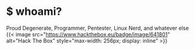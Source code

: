 # $ whoami?
Proud Degenerate, Programmer, Pentester, Linux Nerd, and whatever else 
{{< image src="https://www.hackthebox.eu/badge/image/641801" alt="Hack The Box" style="max-width: 256px; display: inline" >}}
